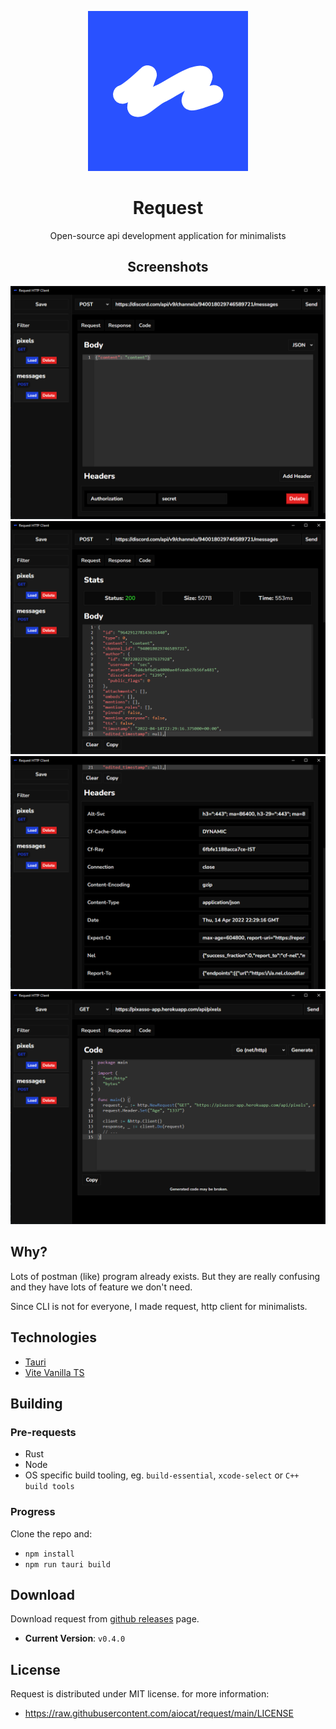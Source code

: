 <div align="center">

![Logo](/assets/logo.png)
# Request
Open-source api development application for minimalists
## Screenshots
![s1](/assets/ss1.png)
![s2](/assets/ss2.png)
![s3](/assets/ss3.png)
![s4](/assets/ss4.png)

</div>

## Why?
Lots of postman (like) program already exists. But they are really confusing and they have lots of feature we don't need. 

Since CLI is not for everyone, I made request, http client for minimalists.


## Technologies
- [Tauri](https://tauri.studio/)
- [Vite Vanilla TS](https://vitejs.dev/)

## Building
### Pre-requests
- Rust
- Node
- OS specific build tooling, eg. `build-essential`, `xcode-select` or `C++ build tools`

### Progress
Clone the repo and:
- `npm install`
- `npm run tauri build`

## Download
Download request from [github releases](https://github.com/aiocat/request/releases/latest) page.
- **Current Version**: `v0.4.0`
## License
Request is distributed under MIT license. for more information:
- https://raw.githubusercontent.com/aiocat/request/main/LICENSE

